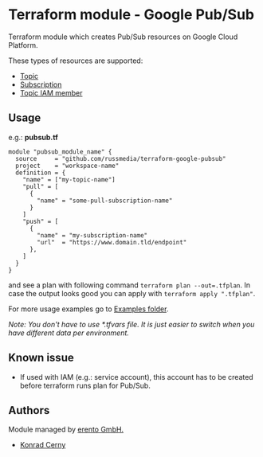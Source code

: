 # Terraform module - Google Pub/Sub 

Terraform module which creates Pub/Sub resources on Google Cloud Platform‎.

These types of resources are supported:

* [Topic](https://www.terraform.io/docs/providers/google/r/pubsub_topic.html)
* [Subscription](https://www.terraform.io/docs/providers/google/r/pubsub_subscription.html)
* [Topic IAM member](https://www.terraform.io/docs/providers/google/r/pubsub_topic_iam.html)

## Usage

e.g.: **pubsub.tf**
```hcl
module "pubsub_module_name" {
  source     = "github.com/russmedia/terraform-google-pubsub"
  project    = "workspace-name"
  definition = {
    "name" = ["my-topic-name"]
    "pull" = [
      {
        "name" = "some-pull-subscription-name"
      }
    ]
    "push" = [
      {
        "name" = "my-subscription-name"
        "url"  = "https://www.domain.tld/endpoint"
      },
    ]
  }
}
```

and see a plan with following command `terraform plan --out=.tfplan`. In case the output looks good you can apply with `terraform apply ".tfplan"`.

For more usage examples go to [Examples folder](./examples).

_Note: You don't have to use *.tfvars file. It is just easier to switch when you have different data per environment._

## Known issue

- If used with IAM (e.g.: service account), this account has to be created before terraform runs plan for Pub/Sub.

## Authors

Module managed by [erento GmbH.](https://github.com/erento)

- [Konrad Cerny](https://github.com/rokerkony)
